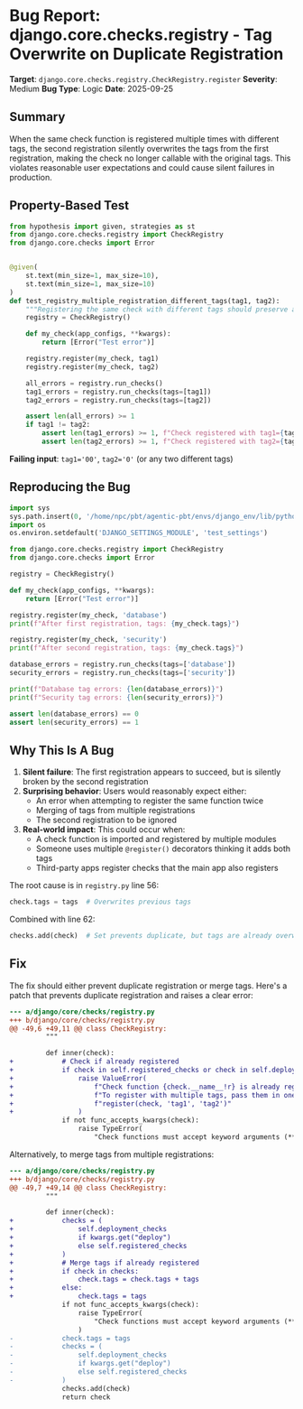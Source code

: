# Bug Report: django.core.checks.registry - Tag Overwrite on Duplicate Registration

**Target**: `django.core.checks.registry.CheckRegistry.register`
**Severity**: Medium
**Bug Type**: Logic
**Date**: 2025-09-25

## Summary

When the same check function is registered multiple times with different tags, the second registration silently overwrites the tags from the first registration, making the check no longer callable with the original tags. This violates reasonable user expectations and could cause silent failures in production.

## Property-Based Test

```python
from hypothesis import given, strategies as st
from django.core.checks.registry import CheckRegistry
from django.core.checks import Error


@given(
    st.text(min_size=1, max_size=10),
    st.text(min_size=1, max_size=10)
)
def test_registry_multiple_registration_different_tags(tag1, tag2):
    """Registering the same check with different tags should preserve all tags"""
    registry = CheckRegistry()

    def my_check(app_configs, **kwargs):
        return [Error("Test error")]

    registry.register(my_check, tag1)
    registry.register(my_check, tag2)

    all_errors = registry.run_checks()
    tag1_errors = registry.run_checks(tags=[tag1])
    tag2_errors = registry.run_checks(tags=[tag2])

    assert len(all_errors) >= 1
    if tag1 != tag2:
        assert len(tag1_errors) >= 1, f"Check registered with tag1={tag1} should be callable with that tag"
        assert len(tag2_errors) >= 1, f"Check registered with tag2={tag2} should be callable with that tag"
```

**Failing input**: `tag1='00'`, `tag2='0'` (or any two different tags)

## Reproducing the Bug

```python
import sys
sys.path.insert(0, '/home/npc/pbt/agentic-pbt/envs/django_env/lib/python3.13/site-packages')
import os
os.environ.setdefault('DJANGO_SETTINGS_MODULE', 'test_settings')

from django.core.checks.registry import CheckRegistry
from django.core.checks import Error

registry = CheckRegistry()

def my_check(app_configs, **kwargs):
    return [Error("Test error")]

registry.register(my_check, 'database')
print(f"After first registration, tags: {my_check.tags}")

registry.register(my_check, 'security')
print(f"After second registration, tags: {my_check.tags}")

database_errors = registry.run_checks(tags=['database'])
security_errors = registry.run_checks(tags=['security'])

print(f"Database tag errors: {len(database_errors)}")
print(f"Security tag errors: {len(security_errors)}")

assert len(database_errors) == 0
assert len(security_errors) == 1
```

## Why This Is A Bug

1. **Silent failure**: The first registration appears to succeed, but is silently broken by the second registration
2. **Surprising behavior**: Users would reasonably expect either:
   - An error when attempting to register the same function twice
   - Merging of tags from multiple registrations
   - The second registration to be ignored
3. **Real-world impact**: This could occur when:
   - A check function is imported and registered by multiple modules
   - Someone uses multiple `@register()` decorators thinking it adds both tags
   - Third-party apps register checks that the main app also registers

The root cause is in `registry.py` line 56:
```python
check.tags = tags  # Overwrites previous tags
```

Combined with line 62:
```python
checks.add(check)  # Set prevents duplicate, but tags are already overwritten
```

## Fix

The fix should either prevent duplicate registration or merge tags. Here's a patch that prevents duplicate registration and raises a clear error:

```diff
--- a/django/core/checks/registry.py
+++ b/django/core/checks/registry.py
@@ -49,6 +49,11 @@ class CheckRegistry:
         """

         def inner(check):
+            # Check if already registered
+            if check in self.registered_checks or check in self.deployment_checks:
+                raise ValueError(
+                    f"Check function {check.__name__!r} is already registered. "
+                    f"To register with multiple tags, pass them in one call: "
+                    f"register(check, 'tag1', 'tag2')"
+                )
             if not func_accepts_kwargs(check):
                 raise TypeError(
                     "Check functions must accept keyword arguments (**kwargs)."
```

Alternatively, to merge tags from multiple registrations:

```diff
--- a/django/core/checks/registry.py
+++ b/django/core/checks/registry.py
@@ -49,7 +49,14 @@ class CheckRegistry:
         """

         def inner(check):
+            checks = (
+                self.deployment_checks
+                if kwargs.get("deploy")
+                else self.registered_checks
+            )
+            # Merge tags if already registered
+            if check in checks:
+                check.tags = check.tags + tags
+            else:
+                check.tags = tags
             if not func_accepts_kwargs(check):
                 raise TypeError(
                     "Check functions must accept keyword arguments (**kwargs)."
                 )
-            check.tags = tags
-            checks = (
-                self.deployment_checks
-                if kwargs.get("deploy")
-                else self.registered_checks
-            )
             checks.add(check)
             return check
```